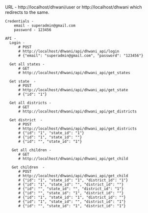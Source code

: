 URL - http://localhost/dhwani/user or http://localhost/dhwani which redirects to the same.

    Credentials -
        email - superadmin@gmail.com
        password - 123456
        
    API -
      Login -
          # POST 
          # http://localhost/dhwani/api/dhwani_api/login
          # {"email": "superadmin@gmail.com", "password": "123456"}
      
      Get all states -     
          # GET 
	      # http://localhost/dhwani/api/dhwani_api/get_states
      
      Get state  -
          # POST 
          # http://localhost/dhwani/api/dhwani_api/get_state 
          # {"id": "1"}
      
      Get all districts -     
          # GET 
	      # http://localhost/dhwani/api/dhwani_api/get_districts
      
      Get district  -
          # POST 
          # http://localhost/dhwani/api/dhwani_api/get_districts 
          # {"id": "1", "state_id": "1"}
          # {"id": "1", "state_id": ""}
          # {"id": "", "state_id": "1"}
       
       Get all children -     
          # GET 
	      # http://localhost/dhwani/api/dhwani_api/get_child
      
       Get children  -
          # POST 
          # http://localhost/dhwani/api/dhwani_api/get_child
          # {"id": "1", "state_id": "1", "district_id": "1"}
          # {"id": "1", "state_id": "", "district_id": ""}
          # {"id": "", "state_id": "", "district_id": "1"}
          # {"id": "", "state_id": "1", "district_id": ""}
          # {"id": "1", "state_id": "1", "district_id": ""}
          # {"id": "1", "state_id": "", "district_id": "1"}
          # {"id": "", "state_id": "1", "district_id": "1"}

